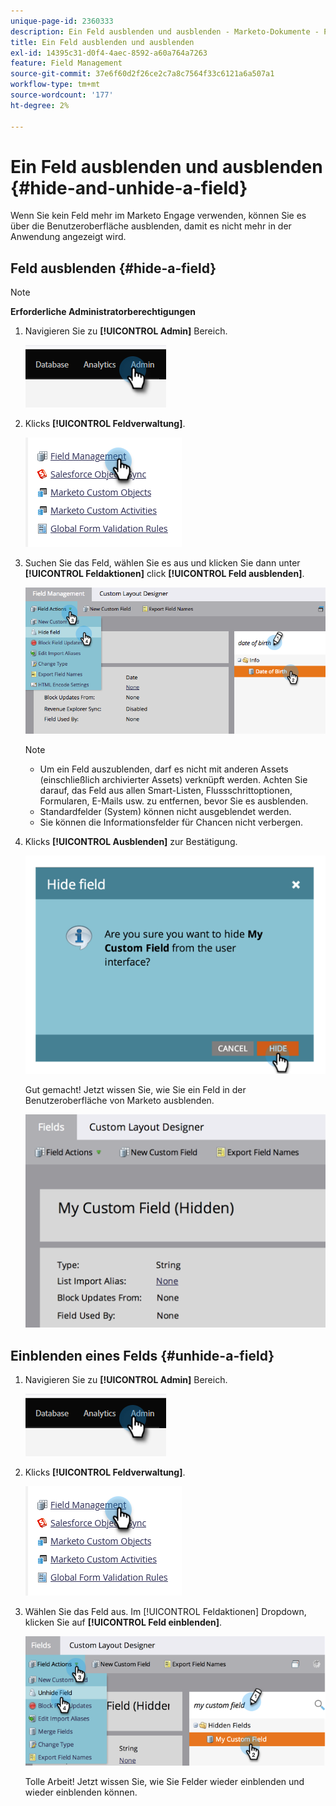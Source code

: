 ```yaml
---
unique-page-id: 2360333
description: Ein Feld ausblenden und ausblenden - Marketo-Dokumente - Produktdokumentation
title: Ein Feld ausblenden und ausblenden
exl-id: 14395c31-d0f4-4aec-8592-a60a764a7263
feature: Field Management
source-git-commit: 37e6f60d2f26ce2c7a8c7564f33c6121a6a507a1
workflow-type: tm+mt
source-wordcount: '177'
ht-degree: 2%

---
```


# Ein Feld ausblenden und ausblenden {#hide-and-unhide-a-field}

Wenn Sie kein Feld mehr im Marketo Engage verwenden, können Sie es über die Benutzeroberfläche ausblenden, damit es nicht mehr in der Anwendung angezeigt wird.

## Feld ausblenden {#hide-a-field}

>[!NOTE]
>
>**Erforderliche Administratorberechtigungen**

1. Navigieren Sie zu **[!UICONTROL Admin]** Bereich.

   ![](assets/hide-and-unhide-a-field-1.png)

1. Klicks **[!UICONTROL Feldverwaltung]**.

   ![](assets/hide-and-unhide-a-field-2.png)

1. Suchen Sie das Feld, wählen Sie es aus und klicken Sie dann unter **[!UICONTROL Feldaktionen]** click **[!UICONTROL Feld ausblenden]**.

   ![](assets/hide-and-unhide-a-field-3.png)

   >[!NOTE]
   >
   >* Um ein Feld auszublenden, darf es nicht mit anderen Assets (einschließlich archivierter Assets) verknüpft werden. Achten Sie darauf, das Feld aus allen Smart-Listen, Flussschrittoptionen, Formularen, E-Mails usw. zu entfernen, bevor Sie es ausblenden.
   >* Standardfelder (System) können nicht ausgeblendet werden.
   >* Sie können die Informationsfelder für Chancen nicht verbergen.

1. Klicks **[!UICONTROL Ausblenden]** zur Bestätigung.

   ![](assets/hide-and-unhide-a-field-4.png)

   Gut gemacht! Jetzt wissen Sie, wie Sie ein Feld in der Benutzeroberfläche von Marketo ausblenden.

   ![](assets/hide-and-unhide-a-field-5.png)

## Einblenden eines Felds {#unhide-a-field}

1. Navigieren Sie zu **[!UICONTROL Admin]** Bereich.

   ![](assets/hide-and-unhide-a-field-6.png)

1. Klicks **[!UICONTROL Feldverwaltung]**.

   ![](assets/hide-and-unhide-a-field-7.png)

1. Wählen Sie das Feld aus. Im [!UICONTROL Feldaktionen] Dropdown, klicken Sie auf **[!UICONTROL Feld einblenden]**.

   ![](assets/hide-and-unhide-a-field-8.png)

   Tolle Arbeit! Jetzt wissen Sie, wie Sie Felder wieder einblenden und wieder einblenden können.

